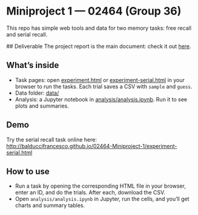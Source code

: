 # Miniproject 1 — 02464 (Group 36)

This repo has simple web tools and data for two memory tasks: free recall and serial recall. 

## Deliverable
The project report is the main document: check it out [here](documentation/02464-Miniproject_1-Group_36.pdf).

## What’s inside
- Task pages: open [experiment.html](experiment.html) or [experiment-serial.html](experiment-serial.html) in your browser to run the tasks. Each trial saves a CSV with `sample` and `guess`.
- Data folder: [data/](data/)
- Analysis: a Jupyter notebook in [analysis/analysis.ipynb](analysis/analysis.ipynb). Run it to see plots and summaries.

## Demo
Try the serial recall task online here:  
http://balduccifrancesco.github.io/02464-Miniproject-1/experiment-serial.html

## How to use
- Run a task by opening the corresponding HTML file in your browser, enter an ID, and do the trials. After each, download the CSV.
- Open `analysis/analysis.ipynb` in Jupyter, run the cells, and you’ll get charts and summary tables.